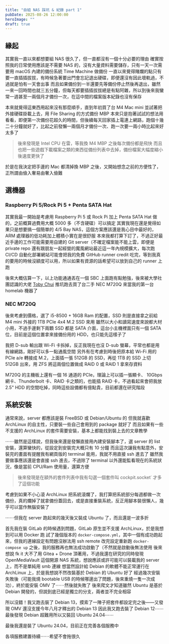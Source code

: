 ```yaml
---
title: "自組 NAS 踩坑 & 紀錄 part 1"
pubDate: 2025-08-26 12:00:00
heroImage: ""
draft: true
---
```


## 緣起

其實我一直以來都想要組 NAS 很久了，但一直都沒有一個十分必要的理由
確實按照我的日常使用應該是不需要 NAS 的，沒有大量資料需要儲存，只有一天一次需要用 macOS 內建的備份系統 Time Machine 做備份
一直以來覺得賭爛的點只有要一直插插拔拔，有時候急著要出門會忘記退出硬碟，即便還沒有因此壞軌過，不過就是怕有一天會出事
而且如果備份到一半還要先等備份停止然後再退出，雖然一來一回時間也就三五分鐘，但每天都要插插拔拔總是有點阿雜，所以到後來我蠻常一週甚至一兩個月才備份一次，在這中間的檔案版本紀錄也沒有保存

本來就覺得這東西用起來沒有那麼順手，直到年初買了台 M4 Mac mini 並試著把外接硬碟掛載上去，用 File Sharing 的方式備份 MBP
本來只是抱著試試的想法用看看，即便第一次備份花超久的時間，但後續每天回家插上電連上網路，跑個十幾二十分鐘就好了，比起之前發懶一兩個月才備份一次、跑一次要一兩小時比起來好太多了

> 後來發現是 Intel CPU 在雷，等我換 M4 MBP 之後每次備份都是飛快
> 而且也把一些遊戲下載檔案之類的東西從備份列表中去掉，備份檔案大幅度縮小後速度更快了

於是在我決定把手邊的 Mac 都清掉換 MBP 之後，又開始想念之前的方便性了，正所謂由儉入奢易由奢入儉難

## 選機器

### Raspberry Pi 5/Rock Pi 5 + Penta SATA Hat

其實我最一開始是考慮用 Raspberry Pi 5 或 Rock Pi 加上 Penta SATA Hat 做的，之前概算過費用大概 5000 多（不含硬碟）可以搞定
其實我現在還是覺得如果只是想要搞一個簡單的 4/5 Bay NAS，這個方案應該還是我心目中最好的，ARM 處理器的低功耗加上體積小實在是很舒服
本來我都打算下訂了，不過正好最近手邊的工作可能需要用自建的 Git server（不確定檔案能不能上雲，即便是 private repo
還有跟朋友一起經營的魔風網站最近這一年內規模擴大，每次跑 CI/CD 自動化部署網站可能會把我的免費 GitHub runner credit 吃完，等到我真的要用的時候沒額度可以用，所以如果有資源的話希望可以放到自己的 runner 上跑

後來大概估算一下，以上功能通通丟在一個 SBC 上面跑有點勉強，後來被大學社團認識的大佬 [Toby Chui](https://github.com/tobychui) 推坑跑去買了台二手 NEC M720Q 來當我的第一台 homelab 機器了

### NEC M720Q

後來考慮到價格，選了 i5-8500 + 16GB Ram 的配置，SSD 則是直接拿之前給 M4 mini 外接的 1TB PCIe 4x4 M.2 SSD 來用
雖然以大小和讀寫速度來說都大材小用，不過手邊剩下兩顆 SSD 都是 SATA 介面，這台小主機裡面只有一個 SATA 位，目前是這個位置拿來接備份用的 HDD，也只能先這樣子了

我把 D-sub 輸出跟 Wi-Fi 卡拆掉，反正我現在也沒 D-sub 螢幕，平常也都是用有線網路，剛好可以多一點通風空間
另外有在考慮到時後把原本給 Wi-Fi 用的 PCIe a/e 轉接成 M.2，上面插一張 512GB 的 SSD，再從 1TB 的 SSD 上切 512GB 出來，用 ZFS 將這兩個位置做成 RAID 0 或 RAID 1 拿來存資料

M720Q 的主機板上還有一個 16 通道的 PCIe，理論上可以插一張顯卡、 10Gbps 網卡、Thunderbolt 卡、RAID 卡之類的，也能插 RAID 卡，不過看起來會把我放 2.5" HDD 的空間吃掉，同時這些設備都有億點貴，目前都還在研究階段

## 系統安裝

通常來說，server 都應該是裝 FreeBSD 或 Debian/Ubuntu 的
但我就喜歡 ArchLinux 的自主性，只要裝一些自己會用到的 package 就好了
而且如果有一些不支援的 ArchLinux 的套件需要安裝，基本上都能找到裝上去的文章教學

⋯⋯雖然是這樣說，但我後來還是發懶直接用內建安裝腳本了，選 server 的 list 安裝，還算蠻快的，從設定到安裝完大概只有 10 分鐘
而且這次讓我有點意外，安裝完的畫面有提醒我有網頁版的 terminal 能用，我就不用直接 ssh 進去了
雖然我要做事應該還是會直接 ssh 進去，不過除了 terminal 以外還能監看現在的系統狀況，像是當前 CPU/Ram 使用量，還算方便

> 後來發現是在額外的套件列表中我有勾選一個套件叫 cockpit.socket˙ 才多了這個功能

考慮到如果不小心滾 ArchLinux 把系統滾爛了，我打算把系統部分每週都做一次備份，真的爛掉了就拿備份蓋回去，或是直接重裝系統，反正用腳本裝很懶人，幾乎可以當作無腦安裝了

⋯⋯但我在 server 跑起來的幾天後又裝成 Ubuntu 了，而且還是一波多折

首先我在裝 GitLab 的時候遇到問題，GitLab 原生並不支援 ArchLinux，於是我想到可以用 Docker 跑
試了幾個版本的 `docker-compose.yml`，其中一個有成功跑起來，但我的連線設定有問題沒辦法用 ssh remote
改完設定重新跑 `docker-compose up` 之後，我的服務再也無法成功啟動了（不然就是啟動後無法使用
後來想說 fk it 大不了用 Gitea + Drone 頂著用，不過我還在研究的同時發現 OpenMediaVault 這個開源 NAS 系統，想說應該或許可能可以裝載我的 server 上，而不是單純用 smb 連線
想當然設計給 Debian 的軟體不能正常運行在 ArchLinux 上，於是我想說不然改裝基於 Debian 的 Ubuntu 好了
經過幾次安裝失敗後（可能我燒 bootable USB 的時候哪邊出了問題，後來重燒一隻一次成功），終於能安裝 OMV 了⋯⋯然後就失敗了
後來爬文才知道雖然 Ubuntu 是基於 Debian 開發的，但說到底已經是獨立的分支，兩者並不完全相容

所以沒錯！我又跑去裝了 Debian 13，摸索了一陣子把套件都設定完之後——又發現 OMV 還沒支援今年八月才釋出的 Debian 13
因此我又跑去裝了 Debian 12⋯⋯最後發現 Debian 超難用所以又裝回 Ubuntu 24.04⋯⋯

最後我還是裝了 Ubuntu 24.04，目前正在完善各個服務中

各項服務建置待續⋯⋯希望不會拖很久